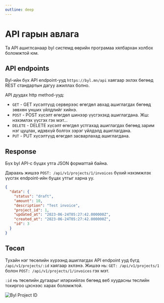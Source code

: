 ```yaml
---
outline: deep
---
```


# API гарын авлага

Та API ашиглсанаар byl системд өөрийн програмаа хялбархан холбох боломжтой юм.

## API endpoints

Byl-ийн бүх API endpoint-ууд `https://byl.mn/api` хаягаар эхлэх бөгөөд REST стандартын дагуу ажиллах болно.

API дуудах http method-ууд:

- `GET` - GET хүсэлтүүд серверээс өгөгдөл авхад ашиглагдах бөгөөд зөвхөн унших үйлдлийг хийнэ.
- `POST` - POST хүсэлт өгөгдөл шинээр үүсгэхэхд ашиглагдана. Жш: нэхэмлэх үүсгэх гэх мэт...
- `DELETE` - DELETE хүсэлт өгөгдөл устгахад ашиглагдах бөгөөд зарим нэг цуцлах, идэвхүй болгох зэрэг үйлдэлд ашиглагдана.
- `PUT` - PUT хүсэлтүүд өгөгдөл засварлахад ашиглагдана.

## Response

Бүх byl API-с бүцах утга JSON форматтай байна.

Дараахь жишээ `POST: /api/v1/projects/1/invoices` бүхий нэхэмжлэх үүсгэх endpoint-ийн буцах утгыг харна уу.

```json
{
  "data": {
    "status": "draft",
    "amount": 10,
    "description": "Test invoice",
    "project_id": 1,
    "updated_at": "2023-06-24T05:27:42.000000Z",
    "created_at": "2023-06-24T05:27:42.000000Z",
    "id": 3
  }
}
```

## Төсөл

Тухайн нэг төсөлийн хүрээнд ашиглагдах API endpoint ууд бүгд `/api/v1/projects/:id` хаягаар эхлэнэ. Жишээ нь: `GET: /api/v1/projects/1` болон `POST: /api/v1/projects/1/invoices` гэх мэт. 

`:id` нь төсөлийн дугаарыг илэрхийлэх бөгөөд веб хуудасны төслийн тохиргоо цэснээс харах боломжтой.

![Byl Project ID](/img/docs/project-id.png)
